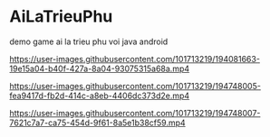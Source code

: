 # AiLaTrieuPhu
demo game ai la trieu phu voi java android


https://user-images.githubusercontent.com/101713219/194081663-19e15a04-b40f-427a-8a04-93075315a68a.mp4



https://user-images.githubusercontent.com/101713219/194748005-fea9417d-fb2d-414c-a8eb-4406dc373d2e.mp4



https://user-images.githubusercontent.com/101713219/194748007-7621c7a7-ca75-454d-9f61-8a5e1b38cf59.mp4


